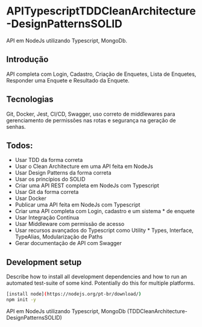 # APITypescriptTDDCleanArchitecture-DesignPatternsSOLID

 API em NodeJs utilizando Typescript, MongoDb. 

 ## Introdução

API completa com Login, Cadastro, Criação de Enquetes, Lista de Enquetes, Responder uma Enquete e Resultado da Enquete.

 ## Tecnologias

 Git, Docker, Jest, CI/CD, Swagger, uso correto de middlewares para gerenciamento de permissões nas rotas e segurança na geração de senhas.

  ## Todos:

* Usar TDD da forma correta
* Usar o Clean Architecture em uma API feita em NodeJs
* Usar Design Patterns da forma correta
* Usar os princípios do SOLID
* Criar uma API REST completa em NodeJs com Typescript
* Usar Git da forma correta
* Usar Docker
* Publicar uma API feita em NodeJs com Typescript
* Criar uma API completa com Login, cadastro e um sistema * de enquete
* Usar Integração Contínua
* Usar Middleware com permissão de acesso
* Usar recursos avançados do Typescript como Utility * Types, Interface, TypeAlias, Modularização de Paths
* Gerar documentação de API com Swagger

 ## Development setup

Describe how to install all development dependencies and how to run an automated test-suite of some kind. Potentially do this for multiple platforms.


```sh
[install node](https://nodejs.org/pt-br/download/)
npm init -y
```

 API em NodeJs utilizando Typescript, MongoDb (TDDCleanArchitecture-DesignPatternsSOLID)

